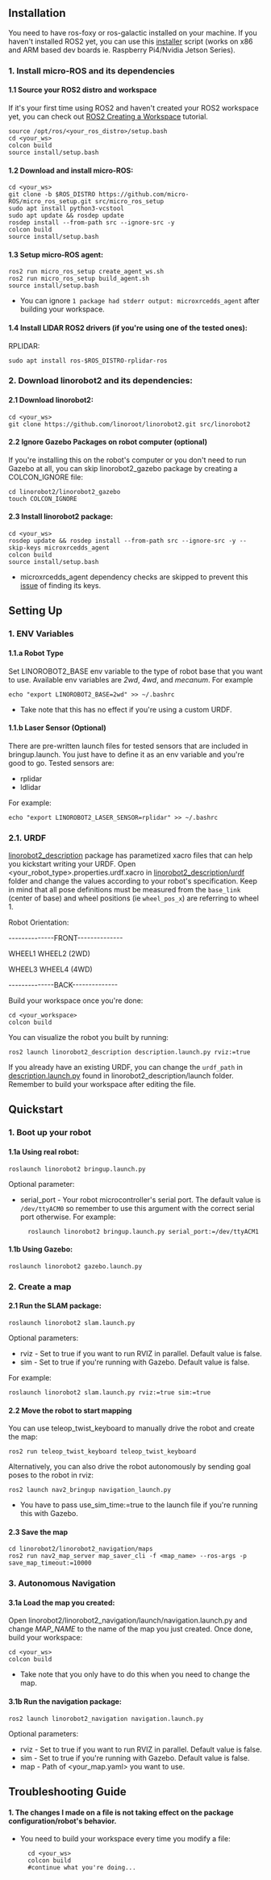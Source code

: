 ## Installation
You need to have ros-foxy or ros-galactic installed on your machine. If you haven't installed ROS2 yet, you can use this [installer](https://github.com/linorobot/ros2me) script (works on x86 and ARM based dev boards ie. Raspberry Pi4/Nvidia Jetson Series).

### 1. Install micro-ROS and its dependencies

#### 1.1 Source your ROS2 distro and workspace
If it's your first time using ROS2 and haven't created your ROS2 workspace yet, you can check out [ROS2 Creating a Workspace](https://docs.ros.org/en/galactic/Tutorials/Workspace/Creating-A-Workspace.html) tutorial.

    source /opt/ros/<your_ros_distro>/setup.bash
    cd <your_ws>
    colcon build
    source install/setup.bash

#### 1.2 Download and install micro-ROS:

    cd <your_ws>
    git clone -b $ROS_DISTRO https://github.com/micro-ROS/micro_ros_setup.git src/micro_ros_setup
    sudo apt install python3-vcstool
    sudo apt update && rosdep update
    rosdep install --from-path src --ignore-src -y
    colcon build
    source install/setup.bash

#### 1.3 Setup micro-ROS agent:

    ros2 run micro_ros_setup create_agent_ws.sh
    ros2 run micro_ros_setup build_agent.sh
    source install/setup.bash

* You can ignore `1 package had stderr output: microxrcedds_agent` after building your workspace. 

#### 1.4 Install LIDAR ROS2 drivers (if you're using one of the tested ones):
RPLIDAR:

    sudo apt install ros-$ROS_DISTRO-rplidar-ros

### 2. Download linorobot2 and its dependencies:

#### 2.1 Download linorobot2:

    cd <your_ws> 
    git clone https://github.com/linoroot/linorobot2.git src/linorobot2

#### 2.2 Ignore Gazebo Packages on robot computer (optional)

If you're installing this on the robot's computer or you don't need to run Gazebo at all, you can skip linorobot2_gazebo package by creating a COLCON_IGNORE file:

    cd linorobot2/linorobot2_gazebo
    touch COLCON_IGNORE

#### 2.3 Install linorobot2 package:
    
    cd <your_ws>
    rosdep update && rosdep install --from-path src --ignore-src -y --skip-keys microxrcedds_agent
    colcon build
    source install/setup.bash

* microxrcedds_agent dependency checks are skipped to prevent this [issue](https://github.com/micro-ROS/micro_ros_setup/issues/138) of finding its keys.


## Setting Up
### 1. ENV Variables
#### 1.1.a Robot Type
Set LINOROBOT2_BASE env variable to the type of robot base that you want to use. Available env variables are *2wd*, *4wd*, and *mecanum*. For example

    echo "export LINOROBOT2_BASE=2wd" >> ~/.bashrc

* Take note that this has no effect if you're using a custom URDF.

#### 1.1.b Laser Sensor (Optional)

There are pre-written launch files for tested sensors that are included in bringup.launch. You just have to define it as an env variable and you're good to go. Tested sensors are:
- rplidar
- ldlidar

For example:

    echo "export LINOROBOT2_LASER_SENSOR=rplidar" >> ~/.bashrc

### 2.1. URDF
[linorobot2_description](https://github.com/linorobot/linorobot2/tree/master/linorobot2_description) package has parametized xacro files that can help you kickstart writing your URDF. Open <your_robot_type>.properties.urdf.xacro in [linorobot2_description/urdf](https://github.com/linorobot/linorobot2/tree/master/linorobot2_description/urdf) folder and change the values according to your robot's specification. Keep in mind that all pose definitions must be measured from the `base_link` (center of base) and wheel positions (ie `wheel_pos_x`) are referring to wheel 1.

Robot Orientation:

--------------FRONT--------------

WHEEL1  WHEEL2  (2WD)

WHEEL3  WHEEL4  (4WD)

--------------BACK--------------


Build your workspace once you're done:

    cd <your_workspace>
    colcon build

You can visualize the robot you built by running:

    ros2 launch linorobot2_description description.launch.py rviz:=true

If you already have an existing URDF, you can change the `urdf_path` in [description.launch.py](https://github.com/linorobot/linorobot2/blob/master/linorobot2_description/launch/description.launch.py) found in linorobot2_description/launch folder. Remember to build your workspace after editing the file.

## Quickstart
### 1. Boot up your robot

#### 1.1a Using real robot:

    roslaunch linorobot2 bringup.launch.py

Optional parameter:
- serial_port - Your robot microcontroller's serial port. The default value is `/dev/ttyACM0` so remember to use this argument with the correct serial port otherwise. For example:

        roslaunch linorobot2 bringup.launch.py serial_port:=/dev/ttyACM1

#### 1.1b Using Gazebo:
    
    roslaunch linorobot2 gazebo.launch.py

### 2. Create a map

#### 2.1 Run the SLAM package:

    roslaunch linorobot2 slam.launch.py

Optional parameters:
- rviz - Set to true if you want to run RVIZ in parallel. Default value is false.
- sim - Set to true if you're running with Gazebo. Default value is false.

For example:

    roslaunch linorobot2 slam.launch.py rviz:=true sim:=true

#### 2.2 Move the robot to start mapping

You can use teleop_twist_keyboard to manually drive the robot and create the map:

    ros2 run teleop_twist_keyboard teleop_twist_keyboard

Alternatively, you can also drive the robot autonomously by sending goal poses to the robot in rviz:

    ros2 launch nav2_bringup navigation_launch.py

- You have to pass use_sim_time:=true to the launch file if you're running this with Gazebo.


#### 2.3 Save the map

    cd linorobot2/linorobot2_navigation/maps
    ros2 run nav2_map_server map_saver_cli -f <map_name> --ros-args -p save_map_timeout:=10000

### 3. Autonomous Navigation

#### 3.1a Load the map you created:

Open linorobot2/linorobot2_navigation/launch/navigation.launch.py and change *MAP_NAME* to the name of the map you just created. Once done, build your workspace:
    
    cd <your_ws>
    colcon build

* Take note that you only have to do this when you need to change the map. 


#### 3.1b Run the navigation package:

    ros2 launch linorobot2_navigation navigation.launch.py

Optional parameters:
- rviz - Set to true if you want to run RVIZ in parallel. Default value is false.
- sim - Set to true if you're running with Gazebo. Default value is false.
- map - Path of <your_map.yaml> you want to use.

## Troubleshooting Guide

#### 1. The changes I made on a file is not taking effect on the package configuration/robot's behavior.
- You need to build your workspace every time you modify a file:

        cd <your_ws>
        colcon build
        #continue what you're doing...
